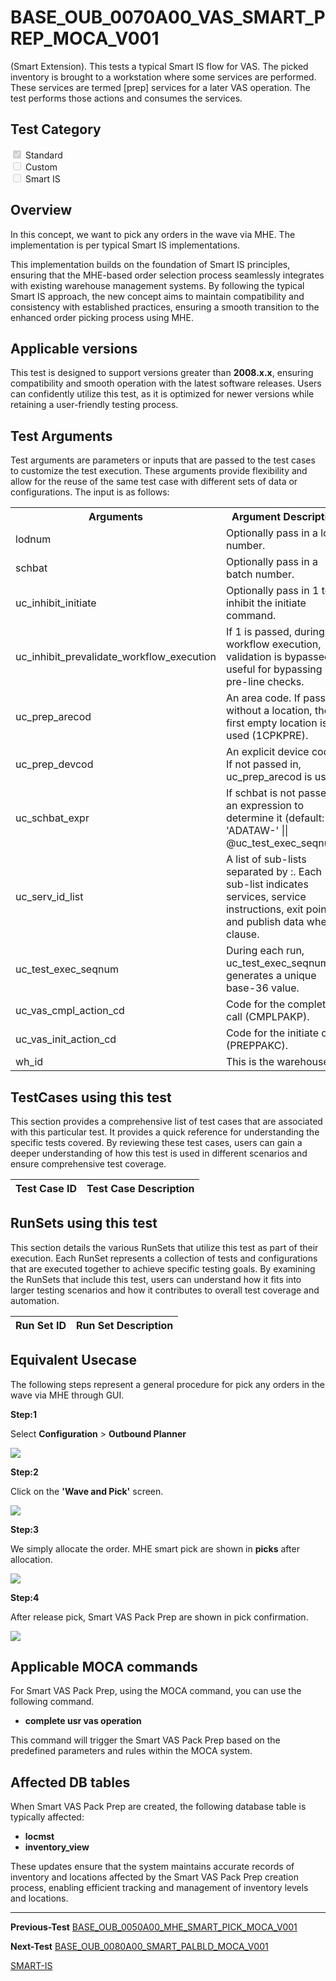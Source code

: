 # **BASE_OUB_0070A00_VAS_SMART_PREP_MOCA_V001**


<!-- SMART_DOC_GEN_TEST_DESCR - Start -->
(Smart Extension).  This tests a typical Smart IS flow for VAS.  The picked inventory is brought to a workstation where some services are performed.  These services are termed [prep] services for a later VAS operation.  The test performs those actions and consumes the services.
<!-- SMART_DOC_GEN_TEST_DESCR - End -->

## **Test Category**

<input type="checkbox" checked disabled> Standard
<br>
<input type="checkbox" disabled> Custom
<br>
<input type="checkbox" disabled> Smart IS

## **Overview**

In this concept, we want to pick any orders in the wave via MHE. The implementation is per typical Smart IS implementations.

This implementation builds on the foundation of Smart IS principles, ensuring that the MHE-based order selection process seamlessly integrates with existing warehouse management systems. By following the typical Smart IS approach, the new concept aims to maintain compatibility and consistency with established practices, ensuring a smooth transition to the enhanced order picking process using MHE.

## **Applicable versions**

This test is designed to support versions greater than **2008.x.x**, ensuring compatibility and smooth operation with the latest software releases. Users can confidently utilize this test, as it is optimized for newer versions while retaining a user-friendly testing process.

## **Test Arguments**

Test arguments are parameters or inputs that are passed to the test cases to customize the test execution. These arguments provide flexibility and allow for the reuse of the same test case with different sets of data or configurations. The input is as follows:


<!-- SMART_DOC_GEN_TEST_ARG - Start -->
<table>
<tr><th>Arguments</th><th>Argument Description</th></tr>
<tr><td>lodnum</td><td>Optionally pass in a load number.</td></tr>
<tr><td>schbat</td><td>Optionally pass in a batch number.</td></tr>
<tr><td>uc_inhibit_initiate</td><td>Optionally pass in 1 to inhibit the initiate command.</td></tr>
<tr><td>uc_inhibit_prevalidate_workflow_execution</td><td>If 1 is passed, during workflow execution, validation is bypassed, useful for bypassing pre-line checks.</td></tr>
<tr><td>uc_prep_arecod</td><td>An area code. If passed without a location, the first empty location is used (1CPKPRE).</td></tr>
<tr><td>uc_prep_devcod</td><td>An explicit device code. If not passed in, uc_prep_arecod is used.</td></tr>
<tr><td>uc_schbat_expr</td><td>If schbat is not passed, an expression to determine it (default: 'ADATAW-' || @uc_test_exec_seqnum).</td></tr>
<tr><td>uc_serv_id_list</td><td>A list of sub-lists separated by :. Each sub-list indicates services, service instructions, exit points, and publish data where clause.</td></tr>
<tr><td>uc_test_exec_seqnum</td><td>During each run, uc_test_exec_seqnum generates a unique base-36 value.</td></tr>
<tr><td>uc_vas_cmpl_action_cd</td><td>Code for the complete call (CMPLPAKP).</td></tr>
<tr><td>uc_vas_init_action_cd</td><td>Code for the initiate call (PREPPAKC).</td></tr>
<tr><td>wh_id</td><td>This is the warehouse ID.</td></tr>
</table>
<!-- SMART_DOC_GEN_TEST_ARG - End -->

## **TestCases using this test**

This section provides a comprehensive list of test cases that are associated with this particular test. It provides a quick reference for understanding the specific tests covered. By reviewing these test cases, users can gain a deeper understanding of how this test is used in different scenarios and ensure comprehensive test coverage.


<!-- SMART_DOC_GEN_TEST_CASE_USING_THIS - Start -->
| Test Case ID | Test Case Description |
| ------------ | --------------------- |

<!-- SMART_DOC_GEN_TEST_CASE_USING_THIS - End -->

## **RunSets using this test**

This section details the various RunSets that utilize this test as part of their execution. Each RunSet represents a collection of tests and configurations that are executed together to achieve specific testing goals. By examining the RunSets that include this test, users can understand how it fits into larger testing scenarios and how it contributes to overall test coverage and automation.


<!-- SMART_DOC_GEN_RUN_SET_USING_THIS - Start -->
| Run Set ID | Run Set Description |
| ---------- | ------------------- |

<!-- SMART_DOC_GEN_RUN_SET_USING_THIS - End -->

## **Equivalent Usecase**

The following steps represent a general procedure for pick any orders in the wave via MHE through GUI.

**Step:1**

Select **Configuration** > **Outbound Planner**

![](BASE_OUB_0070A00_VAS_SMART_PREP_MOCA_V001/image1.png)

**Step:2**

Click on the **'Wave and Pick'** screen.

![](BASE_OUB_0070A00_VAS_SMART_PREP_MOCA_V001/image2.png)

**Step:3**

We simply allocate the order. MHE smart pick are shown in **picks** after allocation.

![](BASE_OUB_0070A00_VAS_SMART_PREP_MOCA_V001/image3.png)

**Step:4**

After release pick, Smart VAS Pack Prep are shown in pick confirmation.

![](BASE_OUB_0070A00_VAS_SMART_PREP_MOCA_V001/image4.png)

## **Applicable MOCA commands**

For Smart VAS Pack Prep, using the MOCA command, you can use the following command.

-   **complete usr vas operation**

This command will trigger the Smart VAS Pack Prep based on the predefined parameters and rules within the MOCA system.

## **Affected DB tables**

When Smart VAS Pack Prep are created, the following database table is typically affected:

-   **locmst**
-   **inventory_view**

These updates ensure that the system maintains accurate records of inventory and locations affected by the Smart VAS Pack Prep creation process, enabling efficient tracking and management of inventory levels and locations.

---

**Previous-Test**
 [BASE_OUB_0050A00_MHE_SMART_PICK_MOCA_V001](./tests_docs/BASE_OUB_0050A00_MHE_SMART_PICK_MOCA_V001.md)
 
**Next-Test**
  [BASE_OUB_0080A00_SMART_PALBLD_MOCA_V001](./tests_docs/BASE_OUB_0080A00_SMART_PALBLD_MOCA_V001.md)

[SMART-IS](https://www.smart-is.pk) 